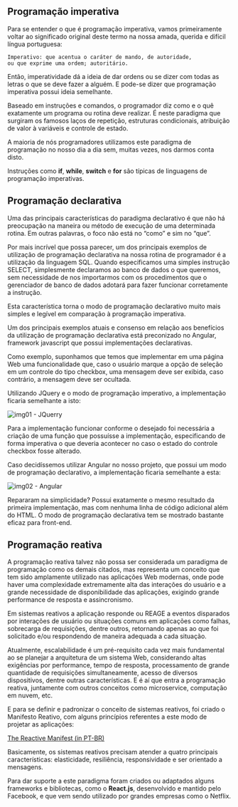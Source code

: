 ## Programação imperativa

Para se entender o que é programação imperativa, vamos primeiramente voltar ao significado original deste termo na nossa amada, querida e difícil língua portuguesa:

```
Imperativo: que acentua o caráter de mando, de autoridade, 
ou que exprime uma ordem; autoritário.
```

Então, imperatividade dá a ideia de dar ordens ou se dizer com todas as letras o que se deve fazer a alguém. E pode-se dizer que programação imperativa possui ideia semelhante.

Baseado em instruções e comandos, o programador diz como e o quê exatamente um programa ou rotina deve realizar. É neste paradigma que surgiram os famosos laços de repetição, estruturas condicionais, atribuição de valor à variáveis e controle de estado.

A maioria de nós programadores utilizamos este paradigma de programação no nosso dia a dia sem, muitas vezes, nos darmos conta disto.

Instruções como **if**, **while**, **switch** e **for** são típicas de linguagens de programação imperativas.

## Programação declarativa

Uma das principais características do paradigma declarativo é que não há preocupação na maneira ou método de execução de uma determinada rotina. Em outras palavras, o foco não está no “como” e sim no “que”.

Por mais incrível que possa parecer, um dos principais exemplos de utilização de programação declarativa na nossa rotina de programador é a utilização da linguagem SQL. Quando especificamos uma simples instrução SELECT, simplesmente declaramos ao banco de dados o que queremos, sem necessidade de nos importarmos com os procedimentos que o gerenciador de banco de dados adotará para fazer funcionar corretamente a instrução. 

Esta característica torna o modo de programação declarativo muito mais simples e legível em comparação à programação imperativa.

Um dos principais exemplos atuais e consenso em relação aos benefícios da utilização de programação declarativa está preconizado no Angular, framework javascript que possui implementações declarativas.

Como exemplo, suponhamos que temos que implementar em uma página Web uma funcionalidade que, caso o usuário marque a opção de seleção em um controle do tipo checkbox, uma mensagem deve ser exibida, caso contrário, a mensagem deve ser ocultada.

Utilizando JQuery e o modo de programação imperativo, a implementação ficaria semelhante a isto:

![img01 - JQuerry](https://miro.medium.com/max/1400/1*B2M7vtFSq8LZe7pKZQGGMw.png)

Para a implementação funcionar conforme o desejado foi necessária a criação de uma função que possuísse a implementação, especificando de forma imperativa o que deveria acontecer no caso o estado do controle checkbox fosse alterado.

Caso decidíssemos utilizar Angular no nosso projeto, que possui um modo de programação declarativo, a implementação ficaria semelhante a esta:

![img02 - Angular](https://miro.medium.com/max/1384/1*4yn4V_RiikLNas-FKBO5zw.png)

Repararam na simplicidade? Possui exatamente o mesmo resultado da primeira implementação, mas com nenhuma linha de código adicional além do HTML. O modo de programação declarativa tem se mostrado bastante eficaz para front-end.

## Programação reativa

A programação reativa talvez não possa ser considerada um paradigma de programação como os demais citados, mas representa um conceito que tem sido amplamente utilizado nas aplicações Web modernas, onde pode haver uma complexidade extremamente alta das interações do usuário e a grande necessidade de disponibilidade das aplicações, exigindo grande performance de resposta e assincronismo. 

Em sistemas reativos a aplicação responde ou REAGE a eventos disparados por interações de usuário ou situações comuns em aplicações como falhas, sobrecarga de requisições, dentre outros, retornando apenas ao que foi solicitado e/ou respondendo de maneira adequada a cada situação.

Atualmente, escalabilidade é um pré-requisito cada vez mais fundamental ao se planejar a arquitetura de um sistema Web, considerando altas exigências por performance, tempo de resposta, processamento de grande quantidade de requisições simultaneamente, acesso de diversos dispositivos, dentre outras características. E é aí que entra a programação reativa, juntamente com outros conceitos como microservice, computação em nuvem, etc.

E para se definir e padronizar o conceito de sistemas reativos, foi criado o Manifesto Reativo, com alguns princípios referentes a este modo de projetar as aplicações:

[The Reactive Manifest (in PT-BR)](https://www.reactivemanifesto.org/pt-BR)

Basicamente, os sistemas reativos precisam atender a quatro principais características: elasticidade, resiliência, responsividade e ser orientado a mensagens.

Para dar suporte a este paradigma foram criados ou adaptados alguns frameworks e bibliotecas, como o **React.js**, desenvolvido e mantido pelo Facebook, e que vem sendo utilizado por grandes empresas como o Netflix.
